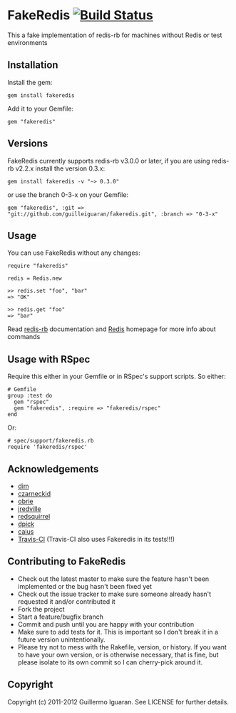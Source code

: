 # FakeRedis [![Build Status](http://travis-ci.org/guilleiguaran/fakeredis.png)](http://travis-ci.org/guilleiguaran/fakeredis)
This a fake implementation of redis-rb for machines without Redis or test environments


## Installation

Install the gem:

    gem install fakeredis

Add it to your Gemfile:

    gem "fakeredis"


## Versions

FakeRedis currently supports redis-rb v3.0.0 or later, if you are using
redis-rb v2.2.x install the version 0.3.x:

    gem install fakeredis -v "~> 0.3.0"

or use the branch 0-3-x on your Gemfile:

    gem "fakeredis", :git => "git://github.com/guilleiguaran/fakeredis.git", :branch => "0-3-x"


## Usage

You can use FakeRedis without any changes:

    require "fakeredis"
    
    redis = Redis.new
    
    >> redis.set "foo", "bar"
    => "OK"
    
    >> redis.get "foo"
    => "bar"

Read [redis-rb](https://github.com/ezmobius/redis-rb) documentation and
[Redis](http://redis.io) homepage for more info about commands

## Usage with RSpec

Require this either in your Gemfile or in RSpec's support scripts. So either: 

    # Gemfile
    group :test do
      gem "rspec"
      gem "fakeredis", :require => "fakeredis/rspec"
    end

Or:

    # spec/support/fakeredis.rb
    require 'fakeredis/rspec'

## Acknowledgements

* [dim](https://github.com/dim)
* [czarneckid](https://github.com/czarneckid)
* [obrie](https://github.com/obrie)
* [jredville](https://github.com/jredville)
* [redsquirrel](https://github.com/redsquirrel)
* [dpick](https://github.com/dpick)
* [caius](https://github.com/caius) 
* [Travis-CI](http://travis-ci.org/) (Travis-CI also uses Fakeredis in its tests!!!)


## Contributing to FakeRedis

* Check out the latest master to make sure the feature hasn't been implemented or the bug hasn't been fixed yet
* Check out the issue tracker to make sure someone already hasn't requested it and/or contributed it
* Fork the project
* Start a feature/bugfix branch
* Commit and push until you are happy with your contribution
* Make sure to add tests for it. This is important so I don't break it in a future version unintentionally.
* Please try not to mess with the Rakefile, version, or history. If you want to have your own version, or is otherwise necessary, that is fine, but please isolate to its own commit so I can cherry-pick around it.


## Copyright

Copyright (c) 2011-2012 Guillermo Iguaran. See LICENSE for
further details.
